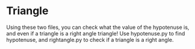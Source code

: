 # Triangle
Using these two files, you can check what the value of the hypotenuse is, and even if a triangle is a right angle triangle!
Use hypotenuse.py to find hypotenuse, and rightangle.py to check if a triangle is a right angle.
